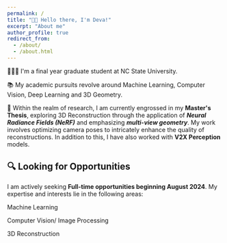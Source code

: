```yaml
---
permalink: /
title: "👋🏼 Hello there, I'm Deva!"
excerpt: "About me"
author_profile: true
redirect_from: 
  - /about/
  - /about.html
---
```


👨🏻‍💻 I'm a final year graduate student at NC State University.

📚  My academic pursuits revolve around Machine Learning, Computer Vision, Deep Learning and 3D Geometry.

🔬 Within the realm of research, I am currently engrossed in my **Master's Thesis**, exploring 3D Reconstruction through the application of ***Neural Radiance Fields (NeRF)*** and emphasizing ***multi-view geometry***. My work involves optimizing camera poses to intricately enhance the quality of reconstructions. In addition to this, I have also worked with **V2X Perception** models.

## 🔍 Looking for Opportunities

I am actively seeking **Full-time opportunities beginning August 2024**. My expertise and interests lie in the following areas:

Machine Learning

Computer Vision/ Image Processing

3D Reconstruction


